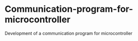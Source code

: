# Сommunication-program-for-microcontroller
Development of a communication program for microcontroller
